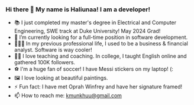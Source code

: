 ### Hi there 👋 My name is Haliunaa! I am a developer! 

- 📚 I just completed my master's degree in Electrical and Computer Engineering, SWE track at Duke University! May 2024 Grad! 
- 🔭 I’m currently looking for a full-time position in software development.
- 👩🏻‍💼 In my previous professional life, I used to be a business & financial analyst. Software is way cooler! 
- 👩‍🏫 I love teaching and coaching. In college, I taught English online and gathered 100K followers.
- ⚽️ I'm a huge fan of soccer! I have Messi stickers on my laptop! (:
- 🖼 I love looking at beautiful paintings.
- ⚡ Fun fact: I have met Oprah Winfrey and have her signature framed!
- 📫 How to reach me: kmunkhuu@gmail.com

